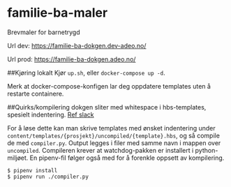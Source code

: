 # familie-ba-maler
Brevmaler for barnetrygd

Url dev: https://familie-ba-dokgen.dev-adeo.no/

Url prod: https://familie-ba-dokgen.adeo.no/

##Kjøring lokalt
Kjør `up.sh`, eller `docker-compose up -d`.

Merk at docker-compose-konfigen lar deg oppdatere templates uten å restarte containere.

##Quirks/kompilering
dokgen sliter med whitespace i hbs-templates, spesielt indentering. [Ref slack](https://nav-it.slack.com/archives/CJN0STWB0/p1619430956095800)

For å løse dette kan man skrive templates med ønsket indentering under `content/templates/{prosjekt}/uncompiled/{template}.hbs`,
og så compile de med `compiler.py`. Output legges i filer med samme navn i mappen over `uncompiled`.
Compileren krever at watchdog-pakken er installert i python-miljøet.
En pipenv-fil følger også med for å forenkle oppsett av kompilering.
```shell
$ pipenv install
$ pipenv run ./compiler.py
```